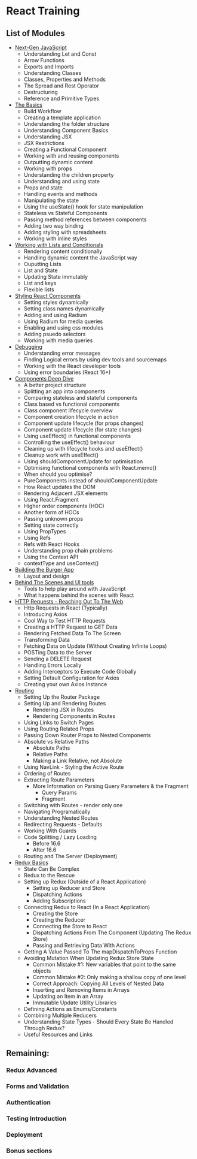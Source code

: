 # React Training

## List of Modules

- [Next-Gen JavaScript](./next_gen_js.md)
  - Understanding Let and Const
  - Arrow Functions
  - Exports and Imports
  - Understanding Classes
  - Classes, Properties and Methods
  - The Spread and Rest Operator
  - Destructuring
  - Reference and Primitive Types
- [The Basics](./the_basics.md)
  - Build Workflow
  - Creating a template application
  - Understanding the folder structure
  - Understanding Component Basics
  - Understanding JSX
  - JSX Restrictions
  - Creating a Functional Component 
  - Working with and reusing components
  - Outputting dynamic content
  - Working with props
  - Understanding the children property
  - Understanding and using state
  - Props and state
  - Handling events and methods
  - Manipulating the state
  - Using the useState() hook for state manipulation
  - Stateless vs Stateful Components
  - Passing method references between components
  - Adding two way binding
  - Adding styling with spreadsheets
  - Working with inline styles
- [Working with Lists and Conditionals](./working_with_lists_and_conditionals.md)
  - Rendering content conditionally
  - Handling dynamic content the JavaScript way
  - Ouputting Lists
  - List and State
  - Updating State immutably
  - List and keys
  - Flexible lists
- [Styling React Components](./styling_react_components.md)
  - Setting styles dynamically
  - Setting class names dynamically
  - Adding and using Radium
  - Using Radium for media queries
  - Enabling and using css modules
  - Adding psuedo selectors
  - Working with media queries
- [Debugging](./debugging.md)
  - Understanding error messages
  - Finding Logical errors by using dev tools and sourcemaps
  - Working with the React developer tools 
  - Using error boundaries (React 16+)
- [Components Deep Dive](./components_deep_dive.md)
  - A better project structure
  - Splitting an app into components
  - Comparing stateless and stateful components
  - Class based vs functional components
  - Class component lifecycle overview
  - Component creation lifecycle in action
  - Component update lifecycle (for props changes)
  - Component update lifecycle (for state changes)
  - Using useEffect() in functional components
  - Controlling the useEffect() behaviour
  - Cleaning up with lifecycle hooks and useEffect()
  - Cleanup work with useEffect()
  - Using shouldComponentUpdate for optimisation
  - Optimising functional components with React.memo()
  - When should you optimise?
  - PureComponents instead of shouldComponentUpdate
  - How React updates the DOM
  - Rendering Adjacent JSX elements
  - Using React.Fragment
  - Higher order components (HOC)
  - Another form of HOCs
  - Passing unknown props
  - Setting state correctly
  - Using PropTypes
  - Using Refs
  - Refs with React Hooks
  - Understanding prop chain problems
  - Using the Context API
  - contextType and useContext() 
- [Building the Burger App](./building_the_burger_app.md)
  - Layout and design
- [Behind The Scenes and UI tools](./behind_the_scenes_ui.md)
  - Tools to help play around with JavaScript
  - What happens behind the scenes with React
- [HTTP Requests - Reaching Out To The Web](./http_requests.md)
    - Http Requests in React (Typically)
    - Introducing Axios
    - Cool Way to Test HTTP Requests
    - Creating a HTTP Request to GET Data
    - Rendering Fetched Data To The Screen
    - Transforming Data
    - Fetching Data on Update (Without Creating Infinite Loops)
    - POSTing Data to the Server
    - Sending a DELETE Request
    - Handling Errors Locally
    - Adding Interceptors to Execute Code Globally 
    - Setting Default Configuration for Axios
    - Creating your own Axios Instance
- [Routing](./routing.md)
    - Setting Up the Router Package
    - Setting Up and Rendering Routes
        - Rendering JSX in Routes
        - Rendering Components in Routes
    - Using Links to Switch Pages
    - Using Routing Related Props
    - Passing Down Router Props to Nested Components
    - Absolute vs Relative Paths
        - Absolute Paths
        - Relative Paths
        - Making a Link Relative, not Absolute
    - Using NavLink - Styling the Active Route
    - Ordering of Routes
    - Extracting Route Parameters
        - More Information on Parsing Query Parameters & the Fragment
            - Query Params
            - Fragment
    - Switching with Routes - render only one
    - Navigating Programatically
    - Understanding Nested Routes
    - Redirecting Requests - Defaults
    - Working With Guards
    - Code Splitting / Lazy Loading
        - Before 16.6
        - After 16.6
    - Routing and The Server (Deployment)
- [Redux Basics](./redux.md)
    - State Can Be Complex
    - Redux to the Rescue
    - Setting up Redux (Outside of a React Application)
        - Setting up Reducer and Store
        - Dispatching Actions
        - Adding Subscriptions
    - Connecting Redux to React (In a React Application)
        - Creating the Store
        - Creating the Reducer
        - Connecting the Store to React
        - Dispatching Actions From The Component (Updating The Redux Store)
        - Passing and Retrieving Data With Actions
    - Getting A Value Passed To The mapDispatchToProps Function
    - Avoiding Mutation When Updating Redux Store State 
        - Common Mistake #1: New variables that point to the same objects
        - Common Mistake #2: Only making a shallow copy of one level
        - Correct Approach: Copying All Levels of Nested Data
        - Inserting and Removing Items in Arrays
        - Updating an Item in an Array
        - Immutable Update Utility Libraries
    - Defining Actions as Enums/Constants
    - Combining Multiple Reducers
    - Understanding State Types - Should Every State Be Handled Through Redux?
    - Useful Resources and Links

## Remaining:

### Redux Advanced

### Forms and Validation

### Authentication

### Testing Introduction

### Deployment

### Bonus sections

